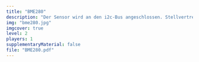 ```yaml
---
title: "BME280"
description: "Der Sensor wird an den i2c-Bus angeschlossen. Stellvertretend für alle i2c-Bus Sensoren zeigen wir den BME280."
img: "bme280.jpg"
imgcover: true
level: 2
players: 1
supplementaryMaterial: false
file: "BME280.pdf"
---
```



